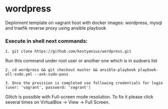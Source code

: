 # wordpress
Deploment template on vagrant host with docker images: wordpress, mysql and traefik reverse proxy using ansible playbook

### Execute in shell next commands:
```
1. git clone https://github.com/kostyanius/wordpress.git             
```
Run this command under root user or another one which is in sudoers list
```
2. cd wordpress && git checkout master && ansible-playbook playbook-all-sudo.yml --ask-sudo-pass        		 
```
```
3. Once the provision is completed use following credentials for login (user: 'vagrant', password: 'vagrant')
```
Glitch is possible with Full-screen mode resolution. To fix it please click several times on VirtualBox -> View -> Full Screen.
